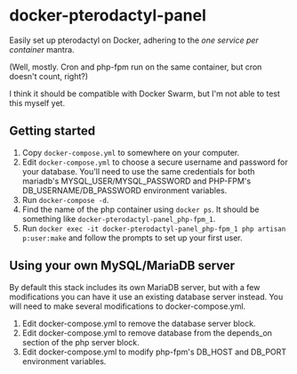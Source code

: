 # docker-pterodactyl-panel

Easily set up pterodactyl on Docker, adhering to the *one service per container* mantra.

(Well, mostly. Cron and php-fpm run on the same container, but cron doesn't count, right?)

I think it should be compatible with Docker Swarm, but I'm not able to test this myself yet.

## Getting started

1. Copy `docker-compose.yml` to somewhere on your computer.
2. Edit `docker-compose.yml` to choose a secure username and password for your database. You'll need to use the same credentials for both mariadb's MYSQL_USER/MYSQL_PASSWORD and PHP-FPM's DB_USERNAME/DB_PASSWORD environment variables.
3. Run `docker-compose -d`.
4. Find the name of the php container using `docker ps`. It should be something like `docker-pterodactyl-panel_php-fpm_1`.
5. Run `docker exec -it docker-pterodactyl-panel_php-fpm_1 php artisan p:user:make` and follow the prompts to set up your first user.

## Using your own MySQL/MariaDB server

By default this stack includes its own MariaDB server, but with a few modifications you can have it use an existing database server instead. You will need to make several modifications to docker-compose.yml.

1. Edit docker-compose.yml to remove the database server block.
2. Edit docker-compose.yml to remove database from the depends_on section of the php server block.
3. Edit docker-compose.yml to modify php-fpm's DB_HOST and DB_PORT environment variables.
